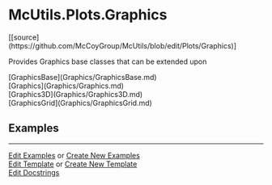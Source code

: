 # <a id="McUtils.Plots.Graphics">McUtils.Plots.Graphics</a> 
<div class="docs-source-link" markdown="1">
[[source](https://github.com/McCoyGroup/McUtils/blob/edit/Plots/Graphics)]
</div>
    
Provides Graphics base classes that can be extended upon

<div class="container alert alert-secondary bg-light">
  <div class="row">
   <div class="col" markdown="1">
[GraphicsBase](Graphics/GraphicsBase.md)   
</div>
   <div class="col" markdown="1">
[Graphics](Graphics/Graphics.md)   
</div>
   <div class="col" markdown="1">
[Graphics3D](Graphics/Graphics3D.md)   
</div>
</div>
  <div class="row">
   <div class="col" markdown="1">
[GraphicsGrid](Graphics/GraphicsGrid.md)   
</div>
</div>
</div>

## Examples




___

[Edit Examples](https://github.com/McCoyGroup/McUtils/edit/edit/ci/examples/McUtils/Plots/Graphics.md) or 
[Create New Examples](https://github.com/McCoyGroup/McUtils/new/edit/?filename=ci/examples/McUtils/Plots/Graphics.md) <br/>
[Edit Template](https://github.com/McCoyGroup/McUtils/edit/edit/ci/docs/McUtils/Plots/Graphics.md) or 
[Create New Template](https://github.com/McCoyGroup/McUtils/new/edit/?filename=ci/docs/templates/McUtils/Plots/Graphics.md) <br/>
[Edit Docstrings](https://github.com/McCoyGroup/McUtils/edit/edit/Plots/Graphics/__init__.py?message=Update%20Docs)